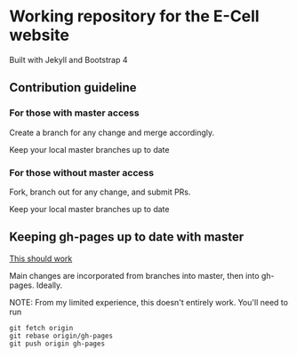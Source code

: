 # Working repository for the E-Cell website

Built with Jekyll and Bootstrap 4

## Contribution guideline

### For those with master access
Create a branch for any change and merge accordingly.

Keep your local master branches up to date

### For those without master access

Fork, branch out for any change, and submit PRs. 

Keep your local master branches up to date

## Keeping gh-pages up to date with master

[This should work](https://gist.github.com/mandiwise/44d1edce18f2ffb14f63)

Main changes are incorporated from branches into master, then into gh-pages. Ideally.

NOTE: From my limited experience, this doesn't entirely work. You'll need to run

```
git fetch origin
git rebase origin/gh-pages
git push origin gh-pages
```


